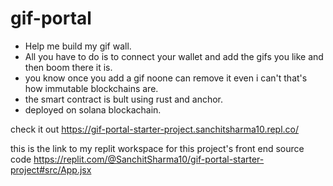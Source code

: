 # gif-portal

- Help me build my gif wall.
- All you have to do is to connect your wallet and add the gifs you like and then boom there it is.
- you know once you add a gif noone can remove it even i can't that's how immutable blockchains are.
- the smart contract is bult using rust and anchor.
- deployed on solana blockachain.

check it out https://gif-portal-starter-project.sanchitsharma10.repl.co/

this is the link to my replit workspace for this project's front end source code https://replit.com/@SanchitSharma10/gif-portal-starter-project#src/App.jsx

